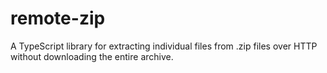 # remote-zip
A TypeScript library for extracting individual files from .zip files over HTTP without downloading the entire archive.
